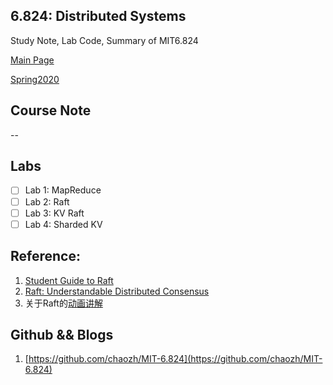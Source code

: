 ## 6.824: Distributed Systems 
Study Note, Lab Code, Summary of MIT6.824

[Main Page](https://pdos.csail.mit.edu/6.824/index.html) 

[Spring2020](https://pdos.csail.mit.edu/6.824/schedule.html)

## Course Note

--

## Labs
- [ ] Lab 1: MapReduce    
- [ ] Lab 2: Raft      
- [ ] Lab 3: KV Raft    
- [ ] Lab 4: Sharded KV     

## Reference:
1. [Student Guide to Raft](https://thesquareplanet.com/blog/students-guide-to-raft/)
2. [Raft: Understandable Distributed Consensus](http://thesecretlivesofdata.com/)
3. 关于Raft的[动画讲解](http://raft.taillog.cn/)

## Github && Blogs
1. [https://github.com/chaozh/MIT-6.824](https://github.com/chaozh/MIT-6.824)
